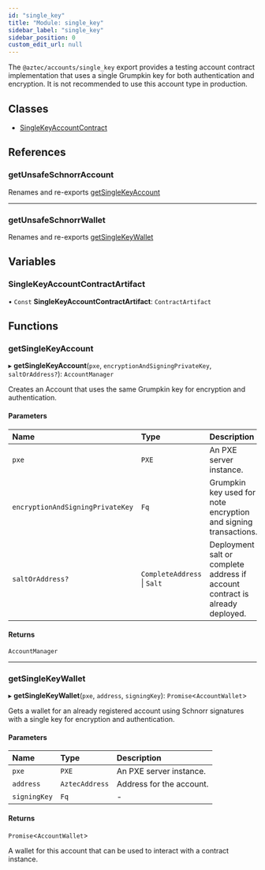 ```yaml
---
id: "single_key"
title: "Module: single_key"
sidebar_label: "single_key"
sidebar_position: 0
custom_edit_url: null
---
```


The `@aztec/accounts/single_key` export provides a testing account contract implementation that uses a single Grumpkin key for both authentication and encryption.
It is not recommended to use this account type in production.

## Classes

- [SingleKeyAccountContract](../classes/single_key.SingleKeyAccountContract.md)

## References

### getUnsafeSchnorrAccount

Renames and re-exports [getSingleKeyAccount](single_key.md#getsinglekeyaccount)

___

### getUnsafeSchnorrWallet

Renames and re-exports [getSingleKeyWallet](single_key.md#getsinglekeywallet)

## Variables

### SingleKeyAccountContractArtifact

• `Const` **SingleKeyAccountContractArtifact**: `ContractArtifact`

## Functions

### getSingleKeyAccount

▸ **getSingleKeyAccount**(`pxe`, `encryptionAndSigningPrivateKey`, `saltOrAddress?`): `AccountManager`

Creates an Account that uses the same Grumpkin key for encryption and authentication.

#### Parameters

| Name | Type | Description |
| :------ | :------ | :------ |
| `pxe` | `PXE` | An PXE server instance. |
| `encryptionAndSigningPrivateKey` | `Fq` | Grumpkin key used for note encryption and signing transactions. |
| `saltOrAddress?` | `CompleteAddress` \| `Salt` | Deployment salt or complete address if account contract is already deployed. |

#### Returns

`AccountManager`

___

### getSingleKeyWallet

▸ **getSingleKeyWallet**(`pxe`, `address`, `signingKey`): `Promise`\<`AccountWallet`\>

Gets a wallet for an already registered account using Schnorr signatures with a single key for encryption and authentication.

#### Parameters

| Name | Type | Description |
| :------ | :------ | :------ |
| `pxe` | `PXE` | An PXE server instance. |
| `address` | `AztecAddress` | Address for the account. |
| `signingKey` | `Fq` | - |

#### Returns

`Promise`\<`AccountWallet`\>

A wallet for this account that can be used to interact with a contract instance.
